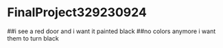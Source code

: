# FinalProject329230924
##i see a red door and i want it painted black
##no colors anymore i want them to turn black